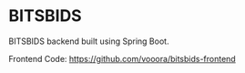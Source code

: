# BITSBIDS

BITSBIDS backend built using Spring Boot.

Frontend Code: https://github.com/vooora/bitsbids-frontend

